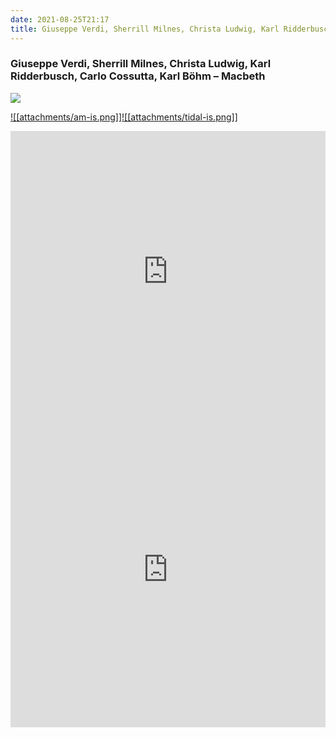 ```yaml
---
date: 2021-08-25T21:17
title: Giuseppe Verdi, Sherrill Milnes, Christa Ludwig, Karl Ridderbusch, Carlo Cossutta, Karl Böhm – Macbeth
---
```

### Giuseppe Verdi, Sherrill Milnes, Christa Ludwig, Karl Ridderbusch, Carlo Cossutta, Karl Böhm – Macbeth
[![](https://img.discogs.com/gBlC8Er7APdH5M3kgHX8SNXYdSI=/fit-in/600x525/filters:strip_icc():format(jpeg):mode_rgb():quality(90)/discogs-images/R-9268242-1477729461-3447.jpeg.jpg)][1] 

[1]: https://www.discogs.com/release/9268242
[2]: https://music.apple.com/us/album/1437544883
[3]: https://listen.tidal.com/album/68822314

[![[attachments/am-is.png]]][2][![[attachments/tidal-is.png]]][3]

<iframe allow="autoplay *; encrypted-media *; fullscreen *" frameborder="0" height="450" style="width:100%;max-width:660px;overflow:hidden;background:transparent;" sandbox="allow-forms allow-popups allow-same-origin allow-scripts allow-storage-access-by-user-activation allow-top-navigation-by-user-activation" src="https://embed.music.apple.com/us/album/turn-blue/1437544883"></iframe>
<div style="position: relative; padding-bottom: 100%; height: 0; overflow: hidden; max-width: 100%;"><iframe src="https://embed.tidal.com/albums/68822314?layout=gridify" frameborder= "0" allowfullscreen style="position: absolute; top: 0; left: 0; width: 100%; height: 1px; min-height: 100%; margin: 0 auto;"></iframe></div>